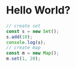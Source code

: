 # Hello World?
```js
// create set
const s = new Set();
s.add(10);
console.log(s);
// create map
const m = new Map();
m.set(1, 20);
```
